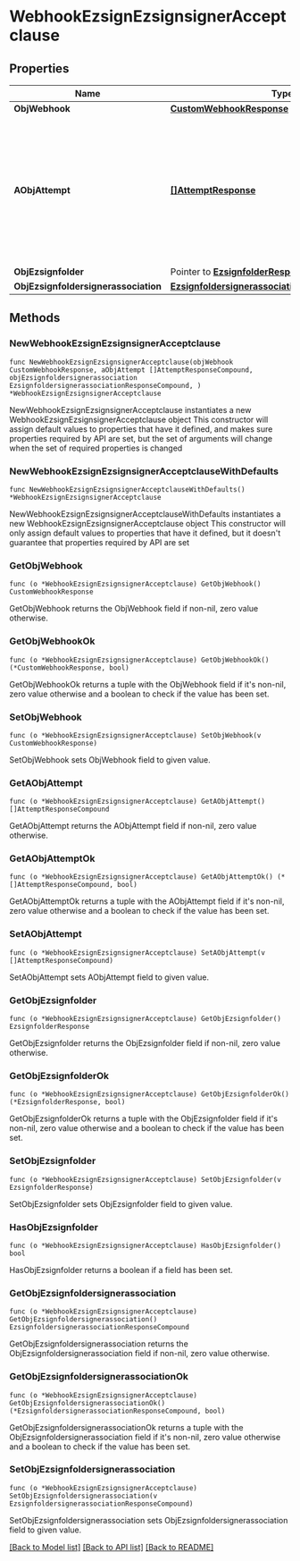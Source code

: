 # WebhookEzsignEzsignsignerAcceptclause

## Properties

Name | Type | Description | Notes
------------ | ------------- | ------------- | -------------
**ObjWebhook** | [**CustomWebhookResponse**](CustomWebhookResponse.md) |  | 
**AObjAttempt** | [**[]AttemptResponse**](AttemptResponse.md) | An array containing details of previous attempts that were made to deliver the message. The array is empty if it&#39;s the first attempt. | 
**ObjEzsignfolder** | Pointer to [**EzsignfolderResponse**](EzsignfolderResponse.md) |  | [optional] 
**ObjEzsignfoldersignerassociation** | [**EzsignfoldersignerassociationResponseCompound**](EzsignfoldersignerassociationResponseCompound.md) |  | 

## Methods

### NewWebhookEzsignEzsignsignerAcceptclause

`func NewWebhookEzsignEzsignsignerAcceptclause(objWebhook CustomWebhookResponse, aObjAttempt []AttemptResponseCompound, objEzsignfoldersignerassociation EzsignfoldersignerassociationResponseCompound, ) *WebhookEzsignEzsignsignerAcceptclause`

NewWebhookEzsignEzsignsignerAcceptclause instantiates a new WebhookEzsignEzsignsignerAcceptclause object
This constructor will assign default values to properties that have it defined,
and makes sure properties required by API are set, but the set of arguments
will change when the set of required properties is changed

### NewWebhookEzsignEzsignsignerAcceptclauseWithDefaults

`func NewWebhookEzsignEzsignsignerAcceptclauseWithDefaults() *WebhookEzsignEzsignsignerAcceptclause`

NewWebhookEzsignEzsignsignerAcceptclauseWithDefaults instantiates a new WebhookEzsignEzsignsignerAcceptclause object
This constructor will only assign default values to properties that have it defined,
but it doesn't guarantee that properties required by API are set

### GetObjWebhook

`func (o *WebhookEzsignEzsignsignerAcceptclause) GetObjWebhook() CustomWebhookResponse`

GetObjWebhook returns the ObjWebhook field if non-nil, zero value otherwise.

### GetObjWebhookOk

`func (o *WebhookEzsignEzsignsignerAcceptclause) GetObjWebhookOk() (*CustomWebhookResponse, bool)`

GetObjWebhookOk returns a tuple with the ObjWebhook field if it's non-nil, zero value otherwise
and a boolean to check if the value has been set.

### SetObjWebhook

`func (o *WebhookEzsignEzsignsignerAcceptclause) SetObjWebhook(v CustomWebhookResponse)`

SetObjWebhook sets ObjWebhook field to given value.


### GetAObjAttempt

`func (o *WebhookEzsignEzsignsignerAcceptclause) GetAObjAttempt() []AttemptResponseCompound`

GetAObjAttempt returns the AObjAttempt field if non-nil, zero value otherwise.

### GetAObjAttemptOk

`func (o *WebhookEzsignEzsignsignerAcceptclause) GetAObjAttemptOk() (*[]AttemptResponseCompound, bool)`

GetAObjAttemptOk returns a tuple with the AObjAttempt field if it's non-nil, zero value otherwise
and a boolean to check if the value has been set.

### SetAObjAttempt

`func (o *WebhookEzsignEzsignsignerAcceptclause) SetAObjAttempt(v []AttemptResponseCompound)`

SetAObjAttempt sets AObjAttempt field to given value.


### GetObjEzsignfolder

`func (o *WebhookEzsignEzsignsignerAcceptclause) GetObjEzsignfolder() EzsignfolderResponse`

GetObjEzsignfolder returns the ObjEzsignfolder field if non-nil, zero value otherwise.

### GetObjEzsignfolderOk

`func (o *WebhookEzsignEzsignsignerAcceptclause) GetObjEzsignfolderOk() (*EzsignfolderResponse, bool)`

GetObjEzsignfolderOk returns a tuple with the ObjEzsignfolder field if it's non-nil, zero value otherwise
and a boolean to check if the value has been set.

### SetObjEzsignfolder

`func (o *WebhookEzsignEzsignsignerAcceptclause) SetObjEzsignfolder(v EzsignfolderResponse)`

SetObjEzsignfolder sets ObjEzsignfolder field to given value.

### HasObjEzsignfolder

`func (o *WebhookEzsignEzsignsignerAcceptclause) HasObjEzsignfolder() bool`

HasObjEzsignfolder returns a boolean if a field has been set.

### GetObjEzsignfoldersignerassociation

`func (o *WebhookEzsignEzsignsignerAcceptclause) GetObjEzsignfoldersignerassociation() EzsignfoldersignerassociationResponseCompound`

GetObjEzsignfoldersignerassociation returns the ObjEzsignfoldersignerassociation field if non-nil, zero value otherwise.

### GetObjEzsignfoldersignerassociationOk

`func (o *WebhookEzsignEzsignsignerAcceptclause) GetObjEzsignfoldersignerassociationOk() (*EzsignfoldersignerassociationResponseCompound, bool)`

GetObjEzsignfoldersignerassociationOk returns a tuple with the ObjEzsignfoldersignerassociation field if it's non-nil, zero value otherwise
and a boolean to check if the value has been set.

### SetObjEzsignfoldersignerassociation

`func (o *WebhookEzsignEzsignsignerAcceptclause) SetObjEzsignfoldersignerassociation(v EzsignfoldersignerassociationResponseCompound)`

SetObjEzsignfoldersignerassociation sets ObjEzsignfoldersignerassociation field to given value.



[[Back to Model list]](../README.md#documentation-for-models) [[Back to API list]](../README.md#documentation-for-api-endpoints) [[Back to README]](../README.md)


